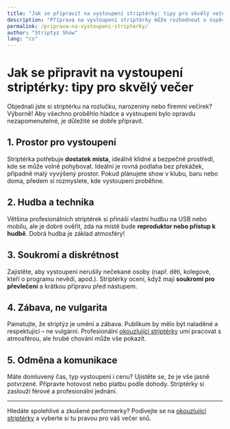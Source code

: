 ```yaml
---
title: "Jak se připravit na vystoupení striptérky: tipy pro skvělý večer"
description: "Příprava na vystoupení striptérky může rozhodnout o úspěchu celé akce. Zjistěte, co vše zajistit, aby show proběhla hladce a bez stresu."
permalink: /priprava-na-vystoupeni-stripterky/
author: "Striptyz Show"
lang: "cs"
---
```


# Jak se připravit na vystoupení striptérky: tipy pro skvělý večer

Objednali jste si striptérku na rozlučku, narozeniny nebo firemní večírek? Výborně! Aby všechno proběhlo hladce a vystoupení bylo opravdu nezapomenutelné, je důležité se dobře připravit.

## 1. Prostor pro vystoupení

Striptérka potřebuje **dostatek místa**, ideálně klidné a bezpečné prostředí, kde se může volně pohybovat. Ideální je rovná podlaha bez překážek, případně malý vyvýšený prostor. Pokud plánujete show v klubu, baru nebo doma, předem si rozmyslete, kde vystoupení proběhne.

## 2. Hudba a technika

Většina profesionálních striptérek si přináší vlastní hudbu na USB nebo mobilu, ale je dobré ověřit, zda na místě bude **reproduktor nebo přístup k hudbě**. Dobrá hudba je základ atmosféry!

## 3. Soukromí a diskrétnost

Zajistěte, aby vystoupení nerušily nečekané osoby (např. děti, kolegové, kteří o programu nevědí, apod.). Striptérky ocení, když mají **soukromí pro převlečení** a krátkou přípravu před nástupem.

## 4. Zábava, ne vulgarita

Pamatujte, že striptýz je umění a zábava. Publikum by mělo být naladěné a respektující – ne vulgární. Profesionální [okouzlující striptérky](https://www.striptyz-show.cz/stripterky/) umí pracovat s atmosférou, ale hrubé chování může vše pokazit.

## 5. Odměna a komunikace

Máte domluvený čas, typ vystoupení i cenu? Ujistěte se, že je vše jasně potvrzené. Připravte hotovost nebo platbu podle dohody. Striptérky si zaslouží férové a profesionální jednání.

---

Hledáte spolehlivé a zkušené performerky? Podívejte se na [okouzlující striptérky](https://www.striptyz-show.cz/stripterky/) a vyberte si tu pravou pro váš večer snů.
